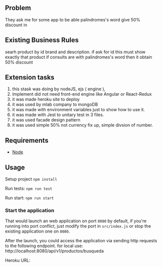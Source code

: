 ## Problem
They ask me for some app to be able palindromes's word give 50% discount in 

## Existing Business Rules
searh product by id brand and description. if ask for id this must show exactly that product
if consults are with palindromes's word then it obtain 50% discount

## Extension tasks
1. this stask was doing by nodeJS, ejs ( engine ), 
2. Implement did not need front-end engine like Angular or React-Redux 
3. it was made heroku site to deploy 
4. it was used by mlab company to mongoDB
5. it was made with environment variables just to show how to use it.
6. it was made with Jest to unitary test in 3 files.
7. it was used facade design pattern
8. it was used simple 50% not currency fix up, simple divsion of number.


## Requirements
* [Node](https://nodejs.org/en/)

## Usage

Setup project ```npm install```

Run tests: `npm run test`

Run start: `npm run start`

### Start the application

That would launch an web application on port `8080` by default, if you're running into port conflict, just modify the port in `src/index.js` or stop the existing application one on `8080`.

After the launch, you could access the application via sending http requests to the following endpoint.
for local use:
http://localhost:8080/api/v1/productos/busqueda

Heroku URL:

